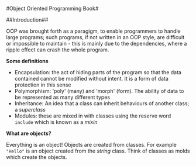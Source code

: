 #Object Oriented Programming Book#

##Introduction##

OOP was brought forth as a paragigm, to enable programmers to handle large programs; such programs,
if not written in an OOP style, are difficult or impossible to maintain - this is mainly due to the dependencies,
where a ripple effect can crash the whole program.

**Some definitions**

* Encapsulation: the act of hiding parts of the program so that the data contained cannot be modified without intent. It
is a form of data protection in this sense
* Polymorphism: 'poly' (many) and 'morph' (form). The ability of data to be represented as many different types
* Inheritance: An idea that a class can inherit behaviours of another class; a *superclass*
* Modules: these are mixed in with classes using the reserve word `include` which is known as a *mixin*


**What are objects?**

Everything is an object! Objects are created from classes. For example `"Hello"` is an object created from the *string* class. Think
of classes as molds which create the objects.
